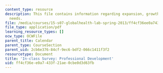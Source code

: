 ```yaml
---
content_type: resource
description: This file contains information regarding expansion, growth, and unmet
  needs.
file: /media/courses/15-s07-globalhealth-lab-spring-2013/ff4cf36ee0a7433f21ae0cbe0d3d63fb_MIT15_S07S13_profdevchk.pdf
file_type: application/pdf
learning_resource_types: []
ocw_type: OCWFile
parent_title: Calendar
parent_type: CourseSection
parent_uid: 2cb6e376-84cf-9ec6-bdf2-066c1411f3f2
resourcetype: Document
title: 'In-class Survey: Professional Development'
uid: ff4cf36e-e0a7-433f-21ae-0cbe0d3d63fb
---
```

